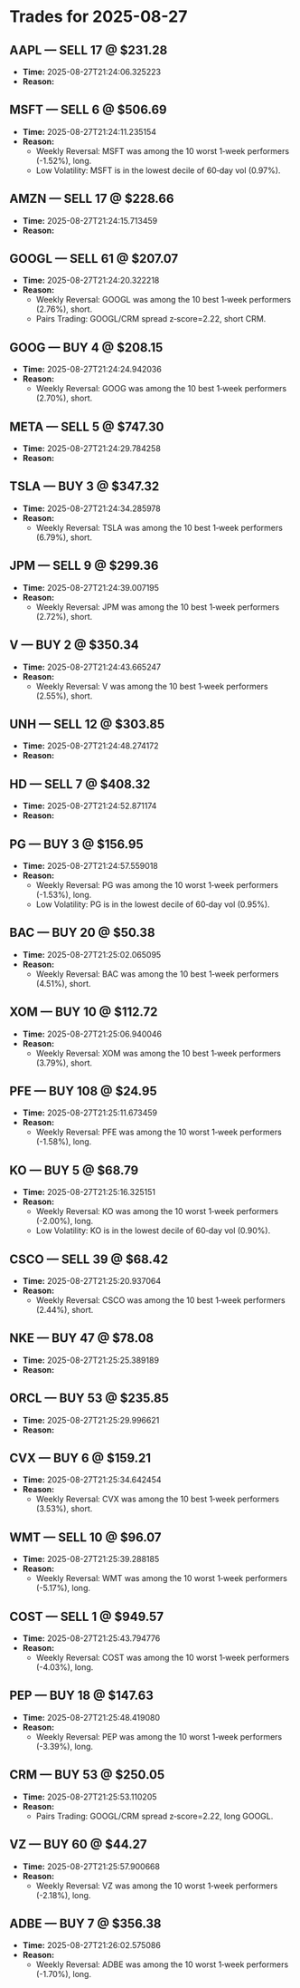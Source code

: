 # Trades for 2025-08-27

## AAPL — SELL 17 @ $231.28
- **Time:** 2025-08-27T21:24:06.325223
- **Reason:**

## MSFT — SELL 6 @ $506.69
- **Time:** 2025-08-27T21:24:11.235154
- **Reason:**
  - Weekly Reversal: MSFT was among the 10 worst 1‑week performers (-1.52%), long.
  - Low Volatility: MSFT is in the lowest decile of 60‑day vol (0.97%).

## AMZN — SELL 17 @ $228.66
- **Time:** 2025-08-27T21:24:15.713459
- **Reason:**

## GOOGL — SELL 61 @ $207.07
- **Time:** 2025-08-27T21:24:20.322218
- **Reason:**
  - Weekly Reversal: GOOGL was among the 10 best 1‑week performers (2.76%), short.
  - Pairs Trading: GOOGL/CRM spread z‑score=2.22, short CRM.

## GOOG — BUY 4 @ $208.15
- **Time:** 2025-08-27T21:24:24.942036
- **Reason:**
  - Weekly Reversal: GOOG was among the 10 best 1‑week performers (2.70%), short.

## META — SELL 5 @ $747.30
- **Time:** 2025-08-27T21:24:29.784258
- **Reason:**

## TSLA — BUY 3 @ $347.32
- **Time:** 2025-08-27T21:24:34.285978
- **Reason:**
  - Weekly Reversal: TSLA was among the 10 best 1‑week performers (6.79%), short.

## JPM — SELL 9 @ $299.36
- **Time:** 2025-08-27T21:24:39.007195
- **Reason:**
  - Weekly Reversal: JPM was among the 10 best 1‑week performers (2.72%), short.

## V — BUY 2 @ $350.34
- **Time:** 2025-08-27T21:24:43.665247
- **Reason:**
  - Weekly Reversal: V was among the 10 best 1‑week performers (2.55%), short.

## UNH — SELL 12 @ $303.85
- **Time:** 2025-08-27T21:24:48.274172
- **Reason:**

## HD — SELL 7 @ $408.32
- **Time:** 2025-08-27T21:24:52.871174
- **Reason:**

## PG — BUY 3 @ $156.95
- **Time:** 2025-08-27T21:24:57.559018
- **Reason:**
  - Weekly Reversal: PG was among the 10 worst 1‑week performers (-1.53%), long.
  - Low Volatility: PG is in the lowest decile of 60‑day vol (0.95%).

## BAC — BUY 20 @ $50.38
- **Time:** 2025-08-27T21:25:02.065095
- **Reason:**
  - Weekly Reversal: BAC was among the 10 best 1‑week performers (4.51%), short.

## XOM — BUY 10 @ $112.72
- **Time:** 2025-08-27T21:25:06.940046
- **Reason:**
  - Weekly Reversal: XOM was among the 10 best 1‑week performers (3.79%), short.

## PFE — BUY 108 @ $24.95
- **Time:** 2025-08-27T21:25:11.673459
- **Reason:**
  - Weekly Reversal: PFE was among the 10 worst 1‑week performers (-1.58%), long.

## KO — BUY 5 @ $68.79
- **Time:** 2025-08-27T21:25:16.325151
- **Reason:**
  - Weekly Reversal: KO was among the 10 worst 1‑week performers (-2.00%), long.
  - Low Volatility: KO is in the lowest decile of 60‑day vol (0.90%).

## CSCO — SELL 39 @ $68.42
- **Time:** 2025-08-27T21:25:20.937064
- **Reason:**
  - Weekly Reversal: CSCO was among the 10 best 1‑week performers (2.44%), short.

## NKE — BUY 47 @ $78.08
- **Time:** 2025-08-27T21:25:25.389189
- **Reason:**

## ORCL — BUY 53 @ $235.85
- **Time:** 2025-08-27T21:25:29.996621
- **Reason:**

## CVX — BUY 6 @ $159.21
- **Time:** 2025-08-27T21:25:34.642454
- **Reason:**
  - Weekly Reversal: CVX was among the 10 best 1‑week performers (3.53%), short.

## WMT — SELL 10 @ $96.07
- **Time:** 2025-08-27T21:25:39.288185
- **Reason:**
  - Weekly Reversal: WMT was among the 10 worst 1‑week performers (-5.17%), long.

## COST — SELL 1 @ $949.57
- **Time:** 2025-08-27T21:25:43.794776
- **Reason:**
  - Weekly Reversal: COST was among the 10 worst 1‑week performers (-4.03%), long.

## PEP — BUY 18 @ $147.63
- **Time:** 2025-08-27T21:25:48.419080
- **Reason:**
  - Weekly Reversal: PEP was among the 10 worst 1‑week performers (-3.39%), long.

## CRM — BUY 53 @ $250.05
- **Time:** 2025-08-27T21:25:53.110205
- **Reason:**
  - Pairs Trading: GOOGL/CRM spread z‑score=2.22, long GOOGL.

## VZ — BUY 60 @ $44.27
- **Time:** 2025-08-27T21:25:57.900668
- **Reason:**
  - Weekly Reversal: VZ was among the 10 worst 1‑week performers (-2.18%), long.

## ADBE — BUY 7 @ $356.38
- **Time:** 2025-08-27T21:26:02.575086
- **Reason:**
  - Weekly Reversal: ADBE was among the 10 worst 1‑week performers (-1.70%), long.

